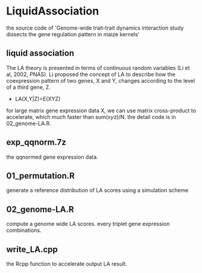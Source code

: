 # LiquidAssociation

 the source code of 'Genome-wide trait-trait dynamics interaction study dissects the gene regulation pattern in maize kernels'

## liquid association

The LA theory is presented in terms of continuous random variables (Li et al, 2002, PNAS). Li proposed the concept of LA to describe how the coexpression pattern of two genes, X and Y, changes according to the level of a third gene, Z.

 - LA(X,Y|Z)=E(XYZ)

for large matrix gene expression data X, we can use matrix cross-product to accelerate, which much faster than sum(x*y*z)/N.
the detail code is in 02_genome-LA.R.

## exp_qqnorm.7z
the qqnormed gene expression data. 

## 01_permutation.R
generate a reference distribution of LA scores using a simulation scheme

## 02_genome-LA.R
compute a genome wide LA scores. every triplet gene expression combinations. 

## write_LA.cpp
the Rcpp function to accelerate output LA result.






